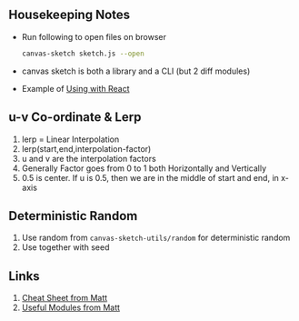 ## Housekeeping Notes

- Run following to open files on browser
  ```bash
  canvas-sketch sketch.js --open
  ```
- canvas sketch is both a library and a CLI (but 2 diff modules)

- Example of [Using with React](https://github.com/mattdesl/canvas-sketch/pull/77/files)

## u-v Co-ordinate & Lerp

1. lerp = Linear Interpolation
2. lerp(start,end,interpolation-factor)
3. u and v are the interpolation factors
4. Generally Factor goes from 0 to 1 both Horizontally and Vertically
5. 0.5 is center. If u is 0.5, then we are in the middle of start and end, in x-axis

## Deterministic Random

1. Use random from `canvas-sketch-utils/random` for deterministic random
2. Use together with seed

## Links

1. [Cheat Sheet from Matt](https://github.com/mattdesl/workshop-generative-art/blob/master/docs/cheat-sheet.md)
2. [Useful Modules from Matt](https://github.com/mattdesl/workshop-generative-art#other-modules-for-creative-coding)
